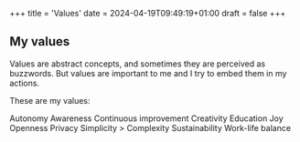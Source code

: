 +++
title = 'Values'
date = 2024-04-19T09:49:19+01:00
draft = false
+++

## My values
Values are abstract concepts, and sometimes they are perceived as buzzwords. But values are important to me and I try to embed them in my actions.

These are my values:

Autonomy
Awareness
Continuous improvement
Creativity
Education
Joy
Openness
Privacy
Simplicity > Complexity
Sustainability
Work-life balance
